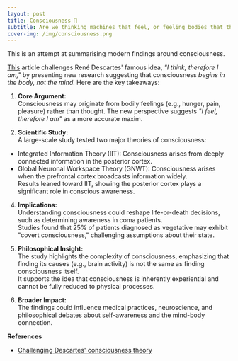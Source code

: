 ```yaml
---
layout: post
title: Consciousness 🧠
subtitle: Are we thinking machines that feel, or feeling bodies that think ? 🙃
cover-img: /img/consciousness.png
---
```


This is an attempt at summarising modern findings around consciousness.

[This](https://www.popularmechanics.com/science/a64701831/descartes-consciousness-theory-challenged/) article challenges René Descartes' famous idea, _"I think, therefore I am,"_ by presenting new research suggesting that consciousness _begins in the body, not the mind_. Here are the key takeaways:

1. **Core Argument:**  
Consciousness may originate from bodily feelings (e.g., hunger, pain, pleasure) rather than thought. The new perspective suggests _"I feel, therefore I am"_ as a more accurate maxim.

3. **Scientific Study:**  
A large-scale study tested two major theories of consciousness:  
- Integrated Information Theory (IIT): Consciousness arises from deeply connected information in the posterior cortex.  
- Global Neuronal Workspace Theory (GNWT): Consciousness arises when the prefrontal cortex broadcasts information widely.    
Results leaned toward IIT, showing the posterior cortex plays a significant role in conscious awareness.  

4. **Implications:**  
Understanding consciousness could reshape life-or-death decisions, such as determining awareness in coma patients.  
Studies found that 25% of patients diagnosed as vegetative may exhibit "covert consciousness," challenging assumptions about their state.

6. **Philosophical Insight:**  
The study highlights the complexity of consciousness, emphasizing that finding its causes (e.g., brain activity) is not the same as finding consciousness itself.  
It supports the idea that consciousness is inherently experiential and cannot be fully reduced to physical processes.

8. **Broader Impact:**  
The findings could influence medical practices, neuroscience, and philosophical debates about self-awareness and the mind-body connection.  


**References**
- [Challenging Descartes' consciousness theory](https://www.popularmechanics.com/science/a64701831/descartes-consciousness-theory-challenged/)
